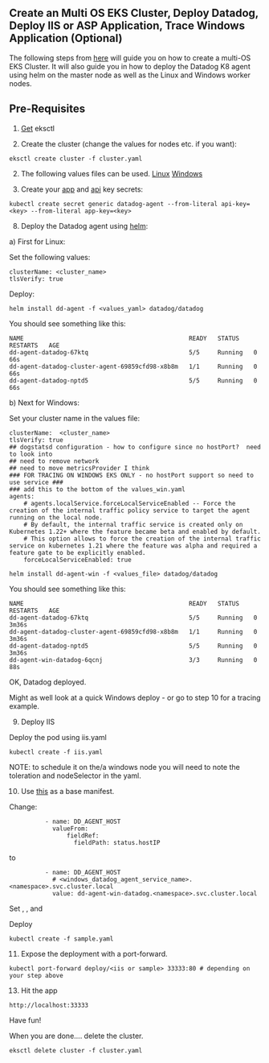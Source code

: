 Create an Multi OS EKS Cluster, Deploy Datadog, Deploy IIS or ASP Application, Trace Windows Application (Optional)
--

The following steps from [here](https://eksctl.io/usage/windows-worker-nodes/) will guide you on how to create a multi-OS 
EKS Cluster.  It will also guide you in how to deploy the Datadog K8 agent using helm on the master node as well as the 
Linux and Windows worker nodes.  

Pre-Requisites
--

1) [Get](https://docs.aws.amazon.com/eks/latest/userguide/eksctl.html) eksctl
    
1) Create the cluster (change the values for nodes etc. if you want):  
  
```eksctl create cluster -f cluster.yaml```  

2) The following values files can be used. 
[Linux](https://github.com/jgibbons-cp/datadog/blob/main/kubernetes/aks_with_windows/values.yaml) 
[Windows](https://github.com/jgibbons-cp/datadog/blob/main/kubernetes/aks_with_windows/values_win.yaml)  
   
3)  Create your [app](https://app.datadoghq.com/organization-settings/application-keys) and 
[api](https://app.datadoghq.com/organization-settings/api-keys) key secrets:  
  
```  
kubectl create secret generic datadog-agent --from-literal api-key=<key> --from-literal app-key=<key>  
```  
  
8)  Deploy the Datadog agent using
[helm](https://docs.datadoghq.com/agent/kubernetes/?tab=helm):  

a) First for Linux:  

Set the following values:  
```  
clusterName: <cluster_name>  
tlsVerify: true
```  

Deploy:  

```
helm install dd-agent -f <values_yaml> datadog/datadog  
```
You should see something like this:  

```
NAME                                              READY   STATUS    RESTARTS   AGE  
dd-agent-datadog-67ktq                            5/5     Running   0          66s  
dd-agent-datadog-cluster-agent-69859cfd98-x8b8m   1/1     Running   0          66s  
dd-agent-datadog-nptd5                            5/5     Running   0          66s  
```  
  
b) Next for Windows:  
  
Set your cluster name in the values file:  
```  
clusterName:  <cluster_name>  
tlsVerify: true  
## dogstatsd configuration - how to configure since no hostPort?  need to look into
## need to remove network
## need to move metricsProvider I think
### FOR TRACING ON WINDOWS EKS ONLY - no hostPort support so need to use service ###
### add this to the bottom of the values_win.yaml
agents:
    # agents.localService.forceLocalServiceEnabled -- Force the creation of the internal traffic policy service to target the agent running on the local node.
    # By default, the internal traffic service is created only on Kubernetes 1.22+ where the feature became beta and enabled by default.
    # This option allows to force the creation of the internal traffic service on kubernetes 1.21 where the feature was alpha and required a feature gate to be explicitly enabled.
    forceLocalServiceEnabled: true
```  

```  
helm install dd-agent-win -f <values_file> datadog/datadog  
```

You should see something like this:  

```
NAME                                              READY   STATUS    RESTARTS   AGE
dd-agent-datadog-67ktq                            5/5     Running   0          3m36s
dd-agent-datadog-cluster-agent-69859cfd98-x8b8m   1/1     Running   0          3m36s
dd-agent-datadog-nptd5                            5/5     Running   0          3m36s
dd-agent-win-datadog-6qcnj                        3/3     Running   0          88s
```  
  
OK, Datadog deployed.  
  
Might as well look at a quick Windows deploy - or go to step 10 for a tracing example.  
  
9) Deploy IIS  
  
Deploy the pod using iis.yaml  
  
```  
kubectl create -f iis.yaml  
```  
  
NOTE: to schedule it on the/a windows node you will need to note the toleration
and nodeSelector in the yaml.  
  
10) Use [this](https://github.com/jgibbons-cp/datadog/blob/main/kubernetes/aspnet48_mvc_app/asp_dotnet_sample.yaml) 
as a base manifest.  

Change:  
```  
          - name: DD_AGENT_HOST  
            valueFrom:  
                fieldRef:  
                  fieldPath: status.hostIP  
 ```  
   
to  
  
```  
          - name: DD_AGENT_HOST  
            # <windows_datadog_agent_service_name>.<namespace>.svc.cluster.local  
            value: dd-agent-win-datadog.<namespace>.svc.cluster.local  
```  
    
Set <env>, <service>, and <env>  
  
Deploy  
```  
kubectl create -f sample.yaml  
```  
  
11) Expose the deployment with a port-forward.  
  
```  
kubectl port-forward deploy/<iis or sample> 33333:80 # depending on your step above  
```  
  
13) Hit the app  
  
```  
http://localhost:33333  
```  
  
Have fun!  
  
When you are done.... delete the cluster.  
  
```  
eksctl delete cluster -f cluster.yaml  
```  
